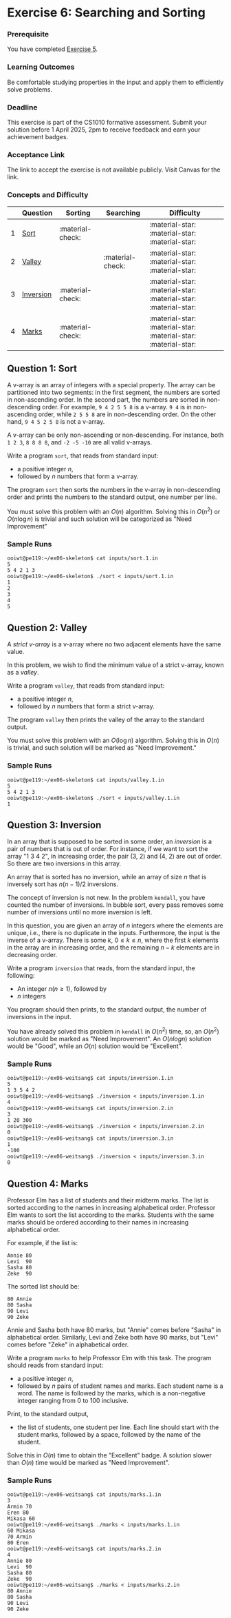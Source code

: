 # Exercise 6: Searching and Sorting

### Prerequisite

You have completed [Exercise 5](ex05.md). 

### Learning Outcomes

Be comfortable studying properties in the input and apply them to efficiently solve problems.

### Deadline

This exercise is part of the CS1010 formative assessment. Submit your solution before 1 April 2025, 2pm to receive feedback and earn your achievement badges.

### Acceptance Link

The link to accept the exercise is not available publicly.  Visit Canvas for the link.

### Concepts and Difficulty

| | Question                  | Sorting          | Searching        | Difficulty     |
|-|---------------------------|------------------|------------------|----------------|
|1| [Sort](#question-1-sort)  | :material-check: |                  | :material-star: :material-star: :material-star: |
|2| [Valley](#question-2-valley)  |              | :material-check: | :material-star: :material-star: :material-star: |
|3| [Inversion](#question-3-inversion) | :material-check: |         | :material-star: :material-star: :material-star: :material-star: |
|4| [Marks](#question-4-marks) |  :material-check: |            | :material-star: :material-star: :material-star: :material-star: |

## Question 1: Sort

A v-array is an array of integers with a special property.  The array can be partitioned into two segments: in the first segment, the numbers are sorted in non-ascending order.  In the second part, the numbers are sorted in non-descending order.  For example, `9 4 2 5 5 8` is a v-array.  `9 4` is in non-ascending order, while `2 5 5 8` are in non-descending order.   On the other hand, `9 4 5 2 5 8` is not a v-array.  

A v-array can be only non-ascending or non-descending.  For instance, both `1 2 3`, `8 8 8 8`, and `-2 -5 -10` are all valid v-arrays.

Write a program `sort`, that reads from standard input:

- a positive integer $n$,
- followed by $n$ numbers that form a v-array.

The program `sort` then sorts the numbers in the v-array in non-descending order and prints the numbers to the standard output, one number per line.

You must solve this problem with an $O(n)$ algorithm.  Solving this in $O(n^2)$ or $O(n \log{n})$ is trivial and such solution will be categorized as "Need Improvement"

### Sample Runs

```
ooiwt@pe119:~/ex06-skeleton$ cat inputs/sort.1.in
5
5 4 2 1 3
ooiwt@pe119:~/ex06-skeleton$ ./sort < inputs/sort.1.in
1
2
3
4
5
```

## Question 2: Valley 

A _strict v-array_ is a v-array where no two adjacent elements have the same value.

In this problem, we wish to find the minimum value of a strict v-array, known as a _valley_.  

Write a program `valley`, that reads from standard input:

- a positive integer $n$,
- followed by $n$ numbers that form a strict v-array.

The program `valley` then prints the valley of the array to the standard output.

You must solve this problem with an $O(\log{n})$ algorithm.  Solving this in $O(n)$ is trivial, and such solution will be marked as "Need Improvement."

### Sample Runs

```
ooiwt@pe119:~/ex06-skeleton$ cat inputs/valley.1.in
5
5 4 2 1 3
ooiwt@pe119:~/ex06-skeleton$ ./sort < inputs/valley.1.in
1
```

## Question 3: Inversion

In an array that is supposed to be sorted in some order, an _inversion_ is a pair of numbers that is out of order.  For instance, if we want to sort the array "1 3 4 2", in increasing order, the pair (3, 2) and (4, 2) are out of order.  So there are two inversions in this array.  

An array that is sorted has no inversion, while an array of size $n$ that is inversely sort has $n(n-1)/2$ inversions.  

The concept of inversion is not new.  In the problem `kendall`, you have counted the number of inversions.  In bubble sort, every pass removes some number of inversions until no more inversion is left. 

In this question, you are given an array of $n$ integers where the elements are unique, i.e., there is no duplicate in the inputs.  Furthermore, the input is the inverse of a v-array.  There is some $k$, $0 \le k \le n$, where the first $k$ elements in the array are in increasing order, and the remaining $n - k$ elements are in decreasing order.

Write a program `inversion` that reads, from the standard input, the following:

- An integer $n (n \ge 1)$, followed by
- $n$ integers

You program should then prints, to the standard output, the number of inversions in the input.

You have already solved this problem in `kendall` in $O(n^2)$ time, so, an $O(n^2)$ solution would be marked as "Need Improvement".  An $O(n log n)$ solution would be "Good", while an $O(n)$ solution would be "Excellent".

### Sample Runs
```
ooiwt@pe119:~/ex06-weitsang$ cat inputs/inversion.1.in
5
1 3 5 4 2
ooiwt@pe119:~/ex06-weitsang$ ./inversion < inputs/inversion.1.in
4
ooiwt@pe119:~/ex06-weitsang$ cat inputs/inversion.2.in
3
1 20 300
ooiwt@pe119:~/ex06-weitsang$ ./inversion < inputs/inversion.2.in
0
ooiwt@pe119:~/ex06-weitsang$ cat inputs/inversion.3.in
1
-100
ooiwt@pe119:~/ex06-weitsang$ ./inversion < inputs/inversion.3.in
0
```

## Question 4: Marks

Professor Elm has a list of students and their midterm marks.  The list is sorted according to the names in increasing alphabetical order.  Professor Elm wants to sort the list according to the marks.  Students with the same marks should be ordered according to their names in increasing alphabetical order.

For example, if the list is:
```
Annie 80
Levi  90
Sasha 80
Zeke  90
```

The sorted list should be:
```
80 Annie
80 Sasha
90 Levi
90 Zeke
```

Annie and Sasha both have 80 marks, but "Annie" comes before "Sasha" in alphabetical order. Similarly, Levi and Zeke both have 90 marks, but "Levi" comes before "Zeke" in alphabetical order.

Write a program `marks` to help Professor Elm with this task.  The program should reads from standard input:

- a positive integer $n$,
- followed by $n$ pairs of student names and marks.  Each student name is a word.  The name is followed by the marks, which is a non-negative integer ranging from 0 to 100 inclusive.

Print, to the standard output, 

- the list of students, one student per line.  Each line should start with the student marks, followed by a space, followed by the name of the student.

Solve this in $O(n)$ time to obtain the "Excellent" badge.  A solution slower than $O(n)$ time would be marked as "Need Improvement". 

### Sample Runs
```
ooiwt@pe119:~/ex06-weitsang$ cat inputs/marks.1.in
3
Armin 70
Eren 80
Mikasa 60
ooiwt@pe119:~/ex06-weitsang$ ./marks < inputs/marks.1.in
60 Mikasa
70 Armin
80 Eren
ooiwt@pe119:~/ex06-weitsang$ cat inputs/marks.2.in
4
Annie 80
Levi  90
Sasha 80
Zeke  90
ooiwt@pe119:~/ex06-weitsang$ ./marks < inputs/marks.2.in
80 Annie
80 Sasha
90 Levi
90 Zeke
```

